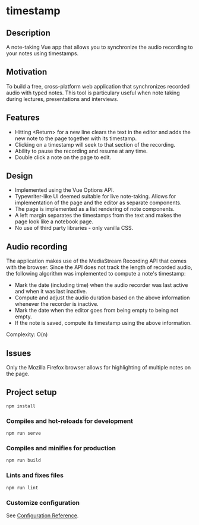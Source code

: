 # timestamp
## Description
A note-taking Vue app that allows you to synchronize the audio recording to your notes using timestamps.

## Motivation
To build a free, cross-platform web application that synchronizes recorded audio with typed notes. This tool is particulary useful when note taking during lectures, presentations and interviews.

## Features
- Hitting \<Return\> for a new line clears the text in the editor and adds the new note to the page together with its timestamp.
- Clicking on a timestamp will seek to that section of the recording.
- Ability to pause the recording and resume at any time.
- Double click a note on the page to edit.
  
## Design
  - Implemented using the Vue Options API.
  - Typewriter-like UI deemed suitable for live note-taking. Allows for implementation of the page and the editor as separate components.
  - The page is implemented as a list rendering of note components.
  - A left margin separates the timestamps from the text and makes the page look like a notebook page.
  - No use of third party libraries - only vanilla CSS.
  
## Audio recording
The application makes use of the MediaStream Recording API that comes with the browser. Since the API does not track the length of recorded audio, the following algorithm was implemented to compute a note's timestamp:
  - Mark the date (including time) when the audio recorder was last active and when it was last inactive.
  - Compute and adjust the audio duration based on the above information whenever the recorder is inactive.
  - Mark the date when the editor goes from being empty to being not empty.
  - If the note is saved, compute its timestamp using the above information.
  
 Complexity: O(n)
  
## Issues
  Only the Mozilla Firefox browser allows for highlighting of multiple notes on the page.
  
## Project setup
```
npm install
```

### Compiles and hot-reloads for development
```
npm run serve
```

### Compiles and minifies for production
```
npm run build
```

### Lints and fixes files
```
npm run lint
```

### Customize configuration
See [Configuration Reference](https://cli.vuejs.org/config/).


